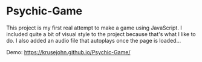 # Psychic-Game

This project is my first real attempt to make a game using JavaScript.  I included quite a bit of visual style to the project because that's what I like to do.  I also added an audio file that autoplays once the page is loaded...

Demo: https://krusejohn.github.io/Psychic-Game/
